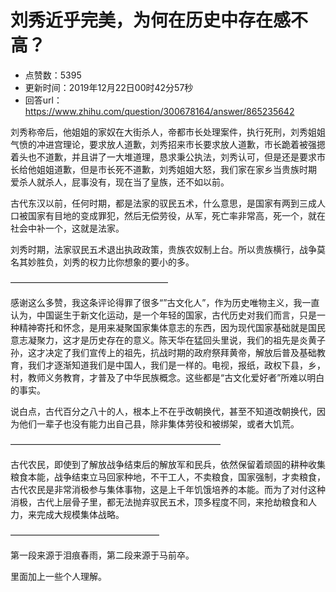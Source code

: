 # 刘秀近乎完美，为何在历史中存在感不高？
- 点赞数：5395
- 更新时间：2019年12月22日00时42分57秒
- 回答url：https://www.zhihu.com/question/300678164/answer/865235642
<body>
 <p data-pid="oZUD3iRK">刘秀称帝后，他姐姐的家奴在大街杀人，帝都市长处理案件，执行死刑，刘秀姐姐气愤的冲进宫理论，要求放人道歉，刘秀招来市长要求放人道歉，市长跪着被强摁着头也不道歉，并且讲了一大堆道理，恳求秉公执法，刘秀认可，但是还是要求市长给他姐姐道歉，但是市长死不道歉，刘秀姐姐大怒，我们家在家乡当贵族时期 爱杀人就杀人，屁事没有，现在当了皇族，还不如以前。</p>
 <p data-pid="nfBVzhlj">古代东汉以前，任何时期，都是法家的驭民五术，什么意思，是国家有两到三成人口被国家有目地的变成罪犯，然后无偿劳役，从军，死亡率非常高，死一个，就在社会中补一个，这就是法家。</p>
 <p data-pid="Dkm8fi-y">刘秀时期，法家驭民五术退出执政政策，贵族农奴制上台。所以贵族横行，战争莫名其妙胜负，刘秀的权力比你想象的要小的多。</p>
 <p data-pid="I4PLSW0q">——————————————————</p>
 <p data-pid="nvgy6zEz">感谢这么多赞，我这条评论得罪了很多“”古文化人”，作为历史唯物主义，我一直认为，中国诞生于新文化运动，是一个年轻的国家，古代历史对我们而言，只是一种精神寄托和怀念，是用来凝聚国家集体意志的东西，因为现代国家基础就是国民意志凝聚力，这才是历史存在的意义。陈天华在猛回头里说，我们的祖先是炎黄子孙，这才决定了我们宣传上的祖先，抗战时期的政府祭拜黄帝，解放后普及基础教育，我们才逐渐知道我们是中国人，我们是一样的。电视，报纸，政权下县，乡，村，教师义务教育，才普及了中华民族概念。这些都是“古文化爱好者”所难以明白的事实。</p>
 <p data-pid="0wiprJwV">说白点，古代百分之八十的人，根本上不在乎改朝换代，甚至不知道改朝换代，因为他们一辈子也没有能力出自己县，除非集体劳役和被绑架，或者大饥荒。</p>
 <p data-pid="_0b-Pk8u">————————————————————————</p>
 <p data-pid="crdsl8ig">古代农民，即使到了解放战争结束后的解放军和民兵，依然保留着顽固的耕种收集粮食本能，战争结束立马回家种地，不干工人，不卖粮食，国家强制，才卖粮食，古代农民是非常消极参与集体事物，这是上千年饥饿培养的本能。而为了对付这种消极，古代上层骨子里，都无法抛弃驭民五术，顶多程度不同，来抢劫粮食和人力，来完成大规模集体战略。</p>
 <p data-pid="Ok1z-m6c">—————————————————</p>
 <p data-pid="iF36kmrX">第一段来源于泪痕春雨，第二段来源于马前卒。</p>
 <p data-pid="hvpeaAXC">里面加上一些个人理解。</p>
</body>